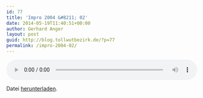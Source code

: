 ```yaml
---
id: 77
title: 'Impro 2004 &#8211; 02'
date: 2014-05-19T11:40:51+00:00
author: Gerhard Anger
layout: post
guid: http://blog.tollwutbezirk.de/?p=77
permalink: /impro-2004-02/
---
```

<audio class="wp-audio-shortcode" id="audio-77-8" loop="1" autoplay="1" preload="on" style="width: 100%;" controls="controls"><source type="audio/mpeg" src="http://audio.tollwutbezirk.de:8090/music/2004\_02.mp3?\_=8" /><http://audio.tollwutbezirk.de:8090/music/2004_02.mp3></audio> 

Datei [herunterladen](http://audio.tollwutbezirk.de:8090/music/2004_02.mp3).